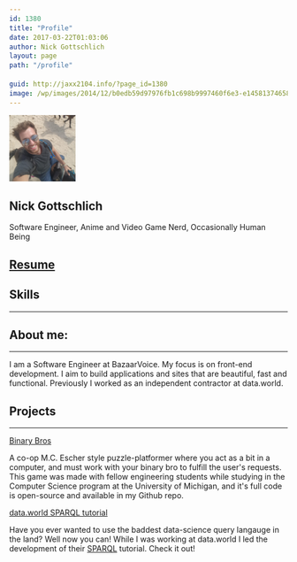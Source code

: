 ```yaml
---
id: 1380
title: "Profile"
date: 2017-03-22T01:03:06
author: Nick Gottschlich
layout: page
path: "/profile"

guid: http://jaxx2104.info/?page_id=1380
image: /wp/images/2014/12/b0edb59d97976fb1c698b9997460f6e3-e1458137465824.jpg
---
```



<section class="text-center">
  <div class="container">
    <img src="mephoto.jpg" alt="Nick Gottschlich" class="rounded-circle mx-auto d-block" width="120px">
    <h1>Nick Gottschlich</h1>
    <p class="lead text-muted">Software Engineer, Anime and Video Game Nerd, Occasionally Human Being</p>
    <div class="service-box">
        <a href="https://github.com/Nick-Gottschlich" target="_blank"><i class="fa fa-github wow bounceIn" data-wow-duration="2.0s"></i></a>
        <a href="https://twitter.com/NickGottschlich" target="_blank"><i class="fa fa fa-twitter wow bounceIn" data-wow-duration="2.0s"></i></a>
        <a href="https://www.linkedin.com/in/nicholas-gottschlich/" target="_blank"><i class="fa fa fa-linkedin wow bounceIn" data-wow-duration="2.0s"></i></a>
    </div>
    <div class="col-md">
        <h2 class="projectLink">
          <a href="http://nickgottschlich.com/CVforSite.pdf" target="_blank">Resume</a>
        </h2>
    </div>
  </div>
</section>

<section id="features" class="bg-danger text-center">
  <div class="container">
    <div class="row">
      <div class="col-lg-12 ">
        <h2 class="section-heading">Skills </h2>
        <hr class="primary" />
      </div>
    </div>
  </div>
  <div class="container">
    <div class="row">
      <div class="col-lg-4">
        <div class="service-box" data-toggle="tooltip" data-placement="top" title="React">
          <i class="fa-4x devicons devicons-react wow bounceIn" data-wow-duration="2.0s"></i>
        </div>
      </div>
      <div class="col-lg-4">
        <div class="service-box" data-toggle="tooltip" data-placement="top" title="JavaScript">
          <i class="fa-4x devicons devicons-javascript_badge wow bounceIn" data-wow-duration="2.0s"></i>
        </div>
      </div>
      <div class="col-lg-4">
        <div class="service-box" data-toggle="tooltip" data-placement="top" title="HTML">
          <i class="fa-4x devicons devicons-html5 wow bounceIn" data-wow-duration="2.0s"></i>
        </div>
      </div>
    </div>
    <div class="row">
      <div class="col-lg-4">
        <div class="service-box" data-toggle="tooltip" data-placement="top" title="CSS3">
          <i class="fa-4x devicons devicons-css3 wow bounceIn" data-wow-duration="2.0s"></i>
        </div>
      </div>
      <div class="col-lg-4">
        <div class="service-box" data-toggle="tooltip" data-placement="top" title="Git">
          <i class="fa-4x devicons devicons-git wow bounceIn" data-wow-duration="2.0s"></i>
        </div>
      </div>
      <div class="col-lg-4">
        <div class="service-box" data-toggle="tooltip" data-placement="top" title="Python">
          <i class="fa-4x devicons devicons-python wow bounceIn" data-wow-duration="2.0s"></i>
        </div>
      </div>
    </div>
  </div>
</section>

<section id="features" class="text-center">
  <div class="container">
    <div class="row">
      <div class="col-lg-12">
        <h2 class="section-heading">About me: </h2>
        <hr class="primary" />
      </div>
    </div>
  </div>
  <div class="container">
    <div class="service-box">
    <p>I am a Software Engineer at BazaarVoice. My focus is on front-end development. I aim to build applications and sites that are beautiful, fast and functional.
    Previously I worked as an independent contractor at data.world. </p>
    </div>
  </div>
</section>

<section class="bg-danger text-center" id="concept">
  <div class="container">
    <div class="row">
      <div class="col-lg-12">
        <h2 class="section-heading">Projects </h2>
        <hr class="light" />
      </div>
    </div>
  </div>
  <div class="container">
    <div class="row">
      <div class="col-md-6 wow slideInLeft" data-wow-duration="1.0s">
        <p>
          <a class="projectLink" href="http://nickgottschlich.com/WebBuild/WebBuild.html" target="_blank">Binary Bros</a>
        </p>
        <p>
          A co-op M.C. Escher style puzzle-platformer where you act as a bit in a computer, and must work with your binary bro to fulfill the user's requests. This game was made with fellow engineering students while studying in the Computer Science program at the University of Michigan, and it's full code is open-source and available in my Github repo.
        </p>
      </div>
      <div class="col-md-6 wow slideInRight" data-wow-duration="1.0s">
        <p>
          <a class="projectLink" href="https://docs.data.world/tutorials/sparql/index.html" target="_blank">data.world SPARQL tutorial</a>
        </p>
        <p>
          Have you ever wanted to use the baddest data-science query langauge in the land? Well now you can! While I was working at data.world I led the development of their <a class="projectLink" href="https://en.wikipedia.org/wiki/SPARQL" target="_blank">SPARQL</a> tutorial. Check it out!
        </p>
      </div>
    </div>
  </div>
</section>
